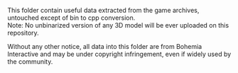 This folder contain useful data extracted from the game archives, untouched except of bin to cpp conversion.  
Note: No unbinarized version of any 3D model will be ever uploaded on this repository.  

Without any other notice, all data into this folder are from Bohemia Interactive and may be under copyright infringement, even if widely used by the community.  
